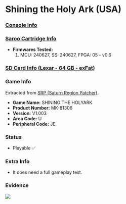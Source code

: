 # Shining the Holy Ark (USA)

### [Console Info](../../../../../Info/Consoles/VA13/README.md)

### [Saroo Cartridge Info](../../../../../Info/Cartridges/GuangzhouSanStarOnlineShop/1.6/README.md)

- <b>Firmwares Tested:</b>
  1. MCU: 240627, SS: 240627, FPGA: 05 - v0.6

### [SD Card Info (Lexar - 64 GB - exFat)](../../../../../Info/SdCards/Lexar/64GB/exfat/README.md)

### Game Info

Extracted from [SRP (Saturn Region Patcher)](https://segaxtreme.net/resources/saturn-region-patcher.81/download).

- <b>Game Name:</b> SHINING THE HOLYARK
- <b>Product Number:</b> MK-81306
- <b>Version:</b> V1.003
- <b>Area Code:</b> U
- <b>Peripheral Code:</b> JE

### Status

- Playable :white_check_mark:

### Extra Info

- It does need a full gameplay test.

### Evidence

[![](https://img.youtube.com/vi/27re0TBA_Rs/0.jpg)](https://www.youtube.com/watch?v=27re0TBA_Rs)
